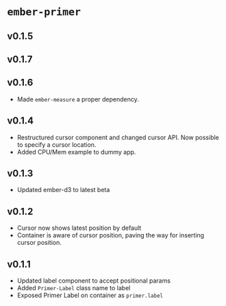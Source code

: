 # `ember-primer`
## v0.1.5

## v0.1.7

## v0.1.6

- Made `ember-measure` a proper dependency.

## v0.1.4

- Restructured cursor component and changed cursor API. Now possible to specify a cursor location.
- Added CPU/Mem example to dummy app.

## v0.1.3

- Updated ember-d3 to latest beta

## v0.1.2
- Cursor now shows latest position by default
- Container is aware of cursor position, paving the way for inserting cursor position.

## v0.1.1
- Updated label component to accept positional params
- Added `Primer-Label` class name to label
- Exposed Primer Label on container as `primer.label`
